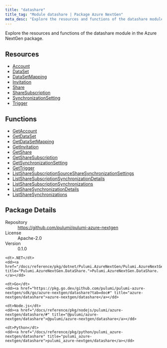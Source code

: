 ```yaml
---
title: "datashare"
title_tag: "Module datashare | Package Azure NextGen"
meta_desc: "Explore the resources and functions of the datashare module in the Azure NextGen package."
---
```


<!-- WARNING: this file was generated by Pulumi Docs Generator. -->
<!-- Do not edit by hand unless you're certain you know what you are doing! -->

Explore the resources and functions of the datashare module in the Azure NextGen package.

<h2 id="resources">Resources</h2>
<ul class="api">
    <li><a href="account" title="Account"><span class="symbol resource"></span>Account</a></li>
    <li><a href="dataset" title="DataSet"><span class="symbol resource"></span>DataSet</a></li>
    <li><a href="datasetmapping" title="DataSetMapping"><span class="symbol resource"></span>DataSetMapping</a></li>
    <li><a href="invitation" title="Invitation"><span class="symbol resource"></span>Invitation</a></li>
    <li><a href="share" title="Share"><span class="symbol resource"></span>Share</a></li>
    <li><a href="sharesubscription" title="ShareSubscription"><span class="symbol resource"></span>ShareSubscription</a></li>
    <li><a href="synchronizationsetting" title="SynchronizationSetting"><span class="symbol resource"></span>SynchronizationSetting</a></li>
    <li><a href="trigger" title="Trigger"><span class="symbol resource"></span>Trigger</a></li>
</ul>

<h2 id="functions">Functions</h2>
<ul class="api">
    <li><a href="getaccount" title="GetAccount"><span class="symbol function"></span>GetAccount</a></li>
    <li><a href="getdataset" title="GetDataSet"><span class="symbol function"></span>GetDataSet</a></li>
    <li><a href="getdatasetmapping" title="GetDataSetMapping"><span class="symbol function"></span>GetDataSetMapping</a></li>
    <li><a href="getinvitation" title="GetInvitation"><span class="symbol function"></span>GetInvitation</a></li>
    <li><a href="getshare" title="GetShare"><span class="symbol function"></span>GetShare</a></li>
    <li><a href="getsharesubscription" title="GetShareSubscription"><span class="symbol function"></span>GetShareSubscription</a></li>
    <li><a href="getsynchronizationsetting" title="GetSynchronizationSetting"><span class="symbol function"></span>GetSynchronizationSetting</a></li>
    <li><a href="gettrigger" title="GetTrigger"><span class="symbol function"></span>GetTrigger</a></li>
    <li><a href="listsharesubscriptionsourcesharesynchronizationsettings" title="ListShareSubscriptionSourceShareSynchronizationSettings"><span class="symbol function"></span>ListShareSubscriptionSourceShareSynchronizationSettings</a></li>
    <li><a href="listsharesubscriptionsynchronizationdetails" title="ListShareSubscriptionSynchronizationDetails"><span class="symbol function"></span>ListShareSubscriptionSynchronizationDetails</a></li>
    <li><a href="listsharesubscriptionsynchronizations" title="ListShareSubscriptionSynchronizations"><span class="symbol function"></span>ListShareSubscriptionSynchronizations</a></li>
    <li><a href="listsharesynchronizationdetails" title="ListShareSynchronizationDetails"><span class="symbol function"></span>ListShareSynchronizationDetails</a></li>
    <li><a href="listsharesynchronizations" title="ListShareSynchronizations"><span class="symbol function"></span>ListShareSynchronizations</a></li>
</ul>

<h2 id="package-details">Package Details</h2>
<dl class="package-details">
	<dt>Repository</dt>
	<dd><a href="https://github.com/pulumi/pulumi-azure-nextgen">https://github.com/pulumi/pulumi-azure-nextgen</a></dd>
	<dt>License</dt>
	<dd>Apache-2.0</dd>
	<dt>Version</dt>
	<dd>0.1.0</dd>
</dl>



<dl class="tabular">

    <dt>.NET</dt>
    <dd><a href="/docs/reference/pkg/dotnet/Pulumi.AzureNextGen/Pulumi.AzureNextGen.DataShare..html" title="Pulumi.AzureNextGen.DataShare.">Pulumi.AzureNextGen.DataShare.</a></dd>

    <dt>Go</dt>
    <dd><a href="https://pkg.go.dev/github.com/pulumi/pulumi-azure-nextgen/sdk/go/azure-nextgen/datashare?tab=doc#" title="azure-nextgen/datashare">azure-nextgen/datashare</a></dd>

    <dt>Node.js</dt>
    <dd><a href="/docs/reference/pkg/nodejs/pulumi/azure-nextgen/datashare/#" title="@pulumi/azure-nextgen/datashare">@pulumi/azure-nextgen/datashare</a></dd>

    <dt>Python</dt>
    <dd><a href="/docs/reference/pkg/python/pulumi_azure-nextgen/datashare" title="pulumi_azure-nextgen/datashare">pulumi_azure-nextgen/datashare</a></dd>

</dl>

